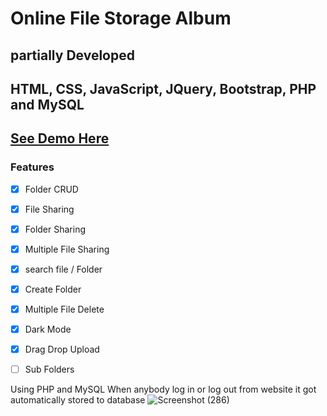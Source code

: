 # Online File Storage Album

## partially Developed

## HTML, CSS, JavaScript, JQuery, Bootstrap, PHP and MySQL

## [See Demo Here](https://callmeabhy.github.io/Album/login.html)

### Features

- [x] Folder CRUD
- [x] File Sharing
- [x] Folder Sharing
- [x] Multiple File Sharing
- [x] search file / Folder
- [x] Create Folder
- [x] Multiple File Delete
- [x] Dark Mode
- [x] Drag Drop Upload
- [ ] Sub Folders


Using PHP and MySQL When anybody log in or log out from website it got automatically stored to database
![Screenshot (286)](https://user-images.githubusercontent.com/99988396/180602743-87f0da00-c4c8-46e2-a8e1-d2075edeaf02.png)
